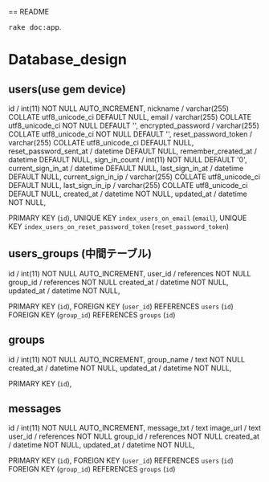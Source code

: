 == README

<tt>rake doc:app</tt>.

# Database_design

## users(use gem device)
  id                       / int(11) NOT NULL AUTO_INCREMENT,
  nickname                 / varchar(255) COLLATE utf8_unicode_ci DEFAULT NULL,
  email                    / varchar(255) COLLATE utf8_unicode_ci NOT NULL DEFAULT '',
  encrypted_password       / varchar(255) COLLATE utf8_unicode_ci NOT NULL DEFAULT '',
  reset_password_token     / varchar(255) COLLATE utf8_unicode_ci DEFAULT NULL,
  reset_password_sent_at   / datetime DEFAULT NULL,
  remember_created_at      / datetime DEFAULT NULL,
  sign_in_count            / int(11) NOT NULL DEFAULT '0',
  current_sign_in_at       / datetime DEFAULT NULL,
  last_sign_in_at          / datetime DEFAULT NULL,
  current_sign_in_ip       / varchar(255) COLLATE utf8_unicode_ci DEFAULT NULL,
  last_sign_in_ip          / varchar(255) COLLATE utf8_unicode_ci DEFAULT NULL,
  created_at               / datetime NOT NULL,
  updated_at               / datetime NOT NULL,

  PRIMARY KEY (`id`),
  UNIQUE KEY `index_users_on_email` (`email`),
  UNIQUE KEY `index_users_on_reset_password_token` (`reset_password_token`)


## users_groups (中間テーブル)
  id          / int(11) NOT NULL AUTO_INCREMENT,
  user_id     / references NOT NULL
  group_id    / references NOT NULL
  created_at  / datetime NOT NULL,
  updated_at  / datetime NOT NULL,

  PRIMARY KEY (`id`),
  FOREIGN KEY (`user_id`) REFERENCES `users` (`id`)
  FOREIGN KEY (`group_id`) REFERENCES `groups` (`id`)


## groups
  id          / int(11) NOT NULL AUTO_INCREMENT,
  group_name  / text NOT NULL
  created_at  / datetime NOT NULL,
  updated_at  / datetime NOT NULL,

  PRIMARY KEY (`id`),


## messages
  id          / int(11) NOT NULL AUTO_INCREMENT,
  message_txt / text
  image_url   / text
  user_id     / references NOT NULL
  group_id    / references NOT NULL
  created_at  / datetime NOT NULL,
  updated_at  / datetime NOT NULL,

  PRIMARY KEY (`id`),
  FOREIGN KEY (`user_id`) REFERENCES `users` (`id`)
  FOREIGN KEY (`group_id`) REFERENCES `groups` (`id`)






